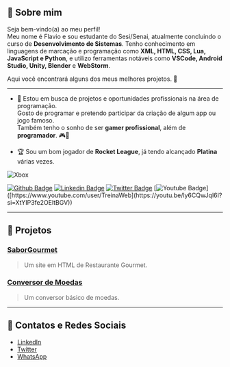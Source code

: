 
## 👋 Sobre mim

Seja bem-vindo(a) ao meu perfil!  
Meu nome é Flavio e sou estudante do Sesi/Senai, atualmente concluindo o curso de **Desenvolvimento de Sistemas**. Tenho conhecimento em linguagens de marcação e programação como **XML, HTML, CSS, Lua, JavaScript e Python**, e utilizo ferramentas notáveis como **VSCode, Android Studio, Unity, Blender** e **WebStorm**.

Aqui você encontrará alguns dos meus melhores projetos. 🚀

---

- 🌱 Estou em busca de projetos e oportunidades profissionais na área de programação.  
  Gosto de programar e pretendo participar da criação de algum app ou jogo famoso.  
  Também tenho o sonho de ser **gamer profissional**, além de **programador**. 🎮📂

- 🏆 Sou um bom jogador de **Rocket League**, já tendo alcançado **Platina** várias vezes.

![Xbox](https://img.shields.io/badge/xbox-%23107C10.svg?style=for-the-badge&logo=xbox&logoColor=white)

[![Github Badge](https://img.shields.io/badge/-Github-000?style=flat-square&logo=Github&logoColor=white&link=https://github.com)](https://github.com)
[![Linkedin Badge](https://img.shields.io/badge/-LinkedIn-blue?style=flat-square&logo=Linkedin&logoColor=white&link=https://www.linkedin.com/in/fagnerpsantos/)](https://www.linkedin.com)
[![Twitter Badge](https://img.shields.io/badge/-Twitter-1ca0f1?style=flat-square&labelColor=1ca0f1&logo=twitter&logoColor=white&link=https://twitter.com)]([https://twitter.com/fagnerpsantos](https://youtu.be/ly6CQwJql6I?si=XtYIP3fe2OEltBGV))
[![Youtube Badge](https://img.shields.io/badge/-YouTube-ff0000?style=flat-square&labelColor=ff0000&logo=youtube&logoColor=white&link=[https://www.youtube.com/user/TreinaWeb](https://youtu.be/ly6CQwJql6I?si=XtYIP3fe2OEltBGV))]([https://www.youtube.com/user/TreinaWeb](https://youtu.be/ly6CQwJql6I?si=XtYIP3fe2OEltBGV))

---

## 📂 Projetos

### [SaborGourmet](https://github.com/SenaiAlunoDEV32/saborgourmet)  
> Um site em HTML de Restaurante Gourmet.

### [Conversor de Moedas](https://github.com/SenaiAlunoDEV32/Conversordemoedas)  
> Um conversor básico de moedas.

---

## 📱 Contatos e Redes Sociais

- [LinkedIn](https://www.linkedin.com/in/linx-linx-a3429734b)
- [Twitter](https://twitter.com/elonmusk)
- [WhatsApp](https://wa.me/5518997553828)
